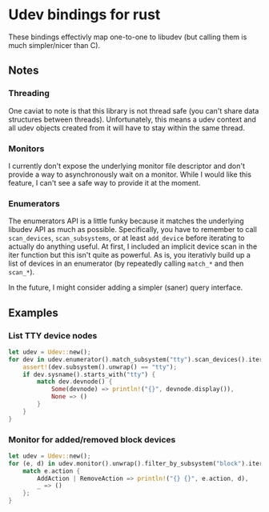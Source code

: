Udev bindings for rust
======================

These bindings effectivly map one-to-one to libudev (but calling them is much
simpler/nicer than C).

## Notes

### Threading

One caviat to note is that this library is not thread safe (you can't share
data structures between threads). Unfortunately, this means a udev context and
all udev objects created from it will have to stay within the same thread.

### Monitors

I currently don't expose the underlying monitor file descriptor and don't
provide a way to asynchronously wait on a monitor. While I would like this
feature, I can't see a safe way to provide it at the moment.

### Enumerators

The enumerators API is a little funky because it matches the underlying libudev
API as much as possible. Specifically, you have to remember to call
`scan_devices`, `scan_subsystems`, or at least `add_device` before iterating to
actually do anything useful. At first, I included an implicit device scan in
the iter function but this isn't quite as powerful. As is, you iterativly build
up a list of devices in an enumerator (by repeatedly calling `match_*` and then
`scan_*`).

In the future, I might consider adding a simpler (saner) query interface.

## Examples

### List TTY device nodes

```rust
let udev = Udev::new();
for dev in udev.enumerator().match_subsystem("tty").scan_devices().iter() {
    assert!(dev.subsystem().unwrap() == "tty");
    if dev.sysname().starts_with("tty") {
        match dev.devnode() {
            Some(devnode) => println!("{}", devnode.display()),
            None => ()
        }
    }
}
```

### Monitor for added/removed block devices
```rust
let udev = Udev::new();
for (e, d) in udev.monitor().unwrap().filter_by_subsystem("block").iter() {
    match e.action {
        AddAction | RemoveAction => println!("{} {}", e.action, d),
        _ => ()
    };
}
```
